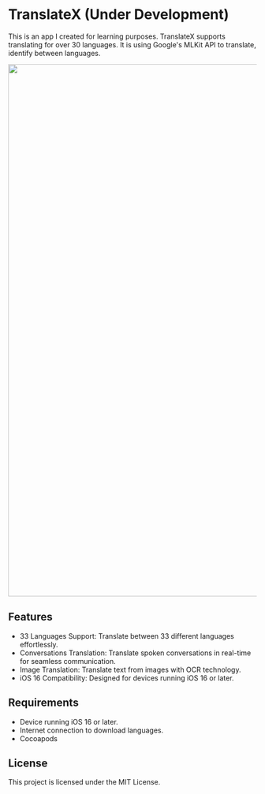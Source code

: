 # TranslateX (Under Development)

This is an app I created for learning purposes. TranslateX supports translating for over 30 languages. It is using Google's MLKit API to translate, identify between languages.

<p align="center">
<img src="https://github.com/Pistifeju/TranslateX/blob/main/screenshots.png" width="1080"/>
</p>

## Features

* 33 Languages Support: Translate between 33 different languages effortlessly.
* Conversations Translation: Translate spoken conversations in real-time for seamless communication.
* Image Translation: Translate text from images with OCR technology.
* iOS 16 Compatibility: Designed for devices running iOS 16 or later.

## Requirements

* Device running iOS 16 or later.
* Internet connection to download languages.
* Cocoapods

## License

This project is licensed under the MIT License.
